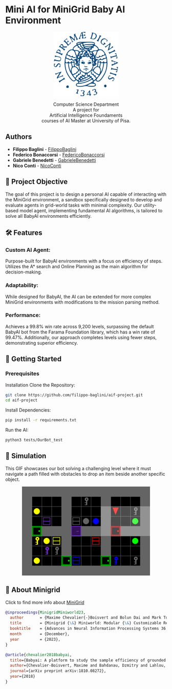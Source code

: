 # Mini AI for MiniGrid Baby AI Environment

<p align = "center">
  <img src = "Stemma_unipi.svg" width="200" height="200">
</p>

<p align = "center">
  Computer Science Department
  <br>
  A project for
  <br>
  Artificial Intelligence Foundaments
  <br>
  courses of AI Master at University of Pisa.
</p>

## Authors
* **Filippo Baglini**        - [FilippoBaglini](https://github.com/filippo-baglini)
* **Federico Bonaccorsi**         - [FedericoBonaccorsi](https://github.com/Syreel)
* **Gabriele Benedetti**        - [GabrieleBenedetti](https://github.com/gbenedetti22)
* **Nico Conti** - [NicoConti](https://github.com/Nico-Conti)

## 🎯 Project Objective
The goal of this project is to design a personal AI capable of interacting with the MiniGrid environment, a sandbox specifically designed to develop and evaluate agents in grid-world tasks with minimal complexity. Our utility-based model agent, implementing fundamental AI algorithms, is tailored to solve all BabyAI environments efficiently.

## 🛠 Features
### Custom AI Agent:
Purpose-built for BabyAI environments with a focus on efficiency of steps.
Utilizes the A* search and Online Planning as the main algorithm for decision-making.
### Adaptability:
While designed for BabyAI, the AI can be extended for more complex MiniGrid environments with modifications to the mission parsing method.
### Performance:
Achieves a 99.8% win rate across 9,200 levels, surpassing the default BabyAI bot from the Farama Foundation library, which has a win rate of 99.47%. Additionally, our approach completes levels using fewer steps, demonstrating superior efficiency.

## 🚀 Getting Started
### Prerequisites

Installation
Clone the Repository:

```bash
git clone https://github.com/filippo-baglini/aif-project.git
cd aif-project
```

Install Dependencies:

```bash
pip install -r requirements.txt
```

Run the AI:
```bash
python3 tests/OurBot_test
```

## 🎥 Simulation

This GIF showcases our bot solving a challenging level where it must navigate a path filled with obstacles to drop an item beside another specific object.

<div align="center">
  <img src="BabyAI-SynthS5R2-v0_simulation.gif" alt="BabyAI Bot Simulation" width="400">
</div>



## 🧠 About Minigrid
Click to find more info about [MiniGrid](https://github.com/Farama-Foundation/Minigrid?tab=readme-ov-file)

```bibtex
@inproceedings{MinigridMiniworld23,
  author       = {Maxime Chevalier{-}Boisvert and Bolun Dai and Mark Towers and Rodrigo Perez{-}Vicente and Lucas Willems and Salem Lahlou and Suman Pal and Pablo Samuel Castro and Jordan Terry},
  title        = {Minigrid {\&} Miniworld: Modular {\&} Customizable Reinforcement Learning Environments for Goal-Oriented Tasks},
  booktitle    = {Advances in Neural Information Processing Systems 36, New Orleans, LA, USA},
  month        = {December},
  year         = {2023},
}
```

```bibtex
@article{chevalier2018babyai,
  title={Babyai: A platform to study the sample efficiency of grounded language learning},
  author={Chevalier-Boisvert, Maxime and Bahdanau, Dzmitry and Lahlou, Salem and Willems, Lucas and Saharia, Chitwan and Nguyen, Thien Huu and Bengio, Yoshua},
  journal={arXiv preprint arXiv:1810.08272},
  year={2018}
}
```

